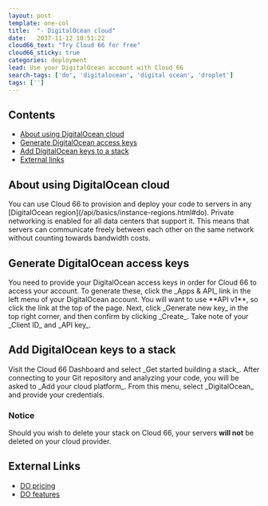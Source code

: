 ```yaml
---
layout: post
template: one-col
title:  "- DigitalOcean cloud"
date:   2037-11-12 10:51:22
cloud66_text: "Try Cloud 66 for free"
cloud66_sticky: true
categories: deployment
lead: Use your DigitalOcean account with Cloud 66
search-tags: ['do', 'digitalocean', 'digital ocean', 'droplet']
tags: ['']
---
```


<h2>Contents</h2>
<ul class="page-toc">
	<li>
		<a href="#about">About using DigitalOcean cloud</a>
	</li>
	<li>
		<a href="#gen">Generate DigitalOcean access keys</a>
	</li>
	<li>
		<a href="#add">Add DigitalOcean keys to a stack</a>
	</li>
	<li>
		<a href="#external">External links</a>
	</li>
</ul>

<h2 id="about">About using DigitalOcean cloud</h2>
You can use Cloud 66 to provision and deploy your code to servers in any [DigitalOcean region](/api/basics/instance-regions.html#do). Private networking is enabled for all data centers that support it. This means that servers can communicate freely between each other on the same network without counting towards bandwidth costs.

<h2 id="gen">Generate DigitalOcean access keys</h2>
You need to provide your DigitalOcean access keys in order for Cloud 66 to access your account. To generate these, click the _Apps & API_ link in the left menu of your DigitalOcean account. You will want to use **API v1**, so click the link at the top of the page. Next, click _Generate new key_ in the top right corner, and then confirm by clicking _Create_. Take note of your _Client ID_ and _API key_.

<h2 id="add">Add DigitalOcean keys to a stack</h2>
Visit the Cloud 66 Dashboard and select _Get started building a stack_. After connecting to your Git repository and analyzing your code, you will be asked to _Add your cloud platform_. From this menu, select _DigitalOcean_ and provide your credentials.
<br/>
<div class="notice notice-warning">
    <h3>Notice</h3>
    <p>Should you wish to delete your stack on Cloud 66, your servers <b>will not</b> be deleted on your cloud provider.</p>
</div>

<h2 id="external">External Links</h2>
<ul>
	<li><a href="https://digitalocean.com/pricing" target="_blank">DO pricing</a></li>
	<li><a href="https://digitalocean.com/features" target="_blank">DO features</a></li>
</ul>
